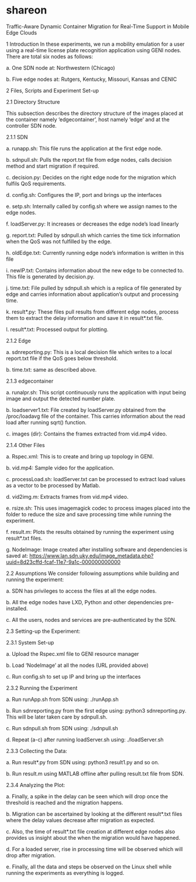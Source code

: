 # shareon
Traffic-Aware Dynamic Container Migration for Real-Time Support in Mobile Edge Clouds

1	Introduction
In these experiments, we run a mobility emulation for a user using a real-time license plate recognition application using GENI nodes. There are total six nodes as follows: 

a.	One SDN node at: Northwestern (Chicago)

b.	Five edge nodes at: Rutgers, Kentucky, Missouri, Kansas and CENIC

2	Files, Scripts and Experiment Set-up

2.1	Directory Structure

This subsection describes the directory structure of the images placed at the container namely ‘edgecontainer’, host namely ‘edge’ and at the controller SDN node.

2.1.1	SDN

a.	runapp.sh: This file runs the application at the first edge node.

b.	sdnpull.sh: Pulls the report.txt file from edge nodes, calls decision method and start migration if required.

c.	decision.py: Decides on the right edge node for the migration which fulfils QoS requirements.

d.	config.sh: Configures the IP, port and brings up the interfaces

e.	setp.sh: Internally called by config.sh where we assign names to the edge nodes.

f.	loadServer.py: It increases or decreases the edge node’s load linearly 

g.	report.txt: Pulled by sdnpull.sh which carries the time tick information when the QoS was not fulfilled by the edge.

h.	oldEdge.txt: Currently running edge node’s information is written in this file

i.	newIP.txt: Contains information about the new edge to be connected to. This file is generated by decision.py.

j.	time.txt: File pulled by sdnpull.sh which is a replica of file generated by edge and carries information about application’s output 
and processing time.

k.	result*.py: These files pull results from different edge nodes, process them to extract the delay information and save it in result*.txt file.

l.	result*.txt: Processed output for plotting.

2.1.2	Edge

a.	sdnreporting.py: This is a local decision file which writes to a local report.txt file if the QoS goes below threshold.

b.	time.txt: same as described above.

2.1.3	edgecontainer

a.	runalpr.sh: This script continuously runs the application with input being image and output the detected number plate.

b.	loadserver1.txt: File created by loadServer.py obtained from the /proc/loadavg file of the container. This carries information about 
the read load after running sqrt() function.

c.	images (dir): Contains the frames extracted from vid.mp4 video.

2.1.4	Other Files

a.	Rspec.xml: This is to create and bring up topology in GENI.

b.	vid.mp4: Sample video for the application.

c.	processLoad.sh: loadServer.txt can be processed to extract load values as a vector to be processed by Matlab.

d.	vid2img.m: Extracts frames from vid.mp4 video.

e.	rsize.sh: This uses imagemagick codec to process images placed into the folder to reduce the size and save processing time while 
running the experiment. 

f.	result.m: Plots the results obtained by running the experiment using result*.txt files.

g.	NodeImage: Image created after installing software and dependencies is saved at: https://www.lan.sdn.uky.edu/image_metadata.php?uuid=8d23cffd-fcaf-11e7-9a1c-000000000000 

2.2	Assumptions
We consider following assumptions while building and running the experiment:

a.	SDN has privileges to access the files at all the edge nodes.

b.	All the edge nodes have LXD, Python and other dependencies pre-installed.

c.	All the users, nodes and services are pre-authenticated by the SDN.

2.3	Setting-up the Experiment:

2.3.1	System Set-up

a.	Upload the Rspec.xml file to GENI resource manager

b.	Load ‘NodeImage’ at all the nodes (URL provided above)

c.	Run config.sh to set up IP and bring up the interfaces

2.3.2	Running the Experiment

a.	Run runApp.sh from SDN using: ./runApp.sh

b.	Run sdnreporting.py from the first edge using: python3 sdnreporting.py. This will be later taken care by sdnpull.sh.

c.	Run sdnpull.sh from SDN using: ./sdnpull.sh

d.	Repeat (a-c) after running loadServer.sh using: ./loadServer.sh

2.3.3	Collecting the Data:

a.	Run result*.py from SDN using: python3 result1.py and so on.

b.	Run result.m using MATLAB offline after pulling result.txt file from SDN.

2.3.4	Analyzing the Plot:

a.	Finally, a spike in the delay can be seen which will drop once the threshold is reached and the migration happens. 

b.	Migration can be ascertained by looking at the different result*.txt files where the delay values decrease after migration as expected. 

c.	Also, the time of result*.txt file creation at different edge nodes also provides us insight about the when the migration would have happened. 

d.	For a loaded server, rise in processing time will be observed which will drop after migration.

e.	Finally, all the data and steps be observed on the Linux shell while running the experiments as everything is logged.
